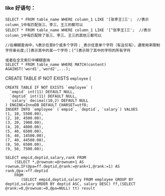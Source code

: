 
###     like 好语句：
    
    SELECT * FROM table_name WHERE column_1 LIKE '[张李王]三';  //表示column_1中有匹配张三、李三、王三的都可以
    SELECT * FROM table_name WHERE column_1 LIKE '[^张李王]三';  //表示column_1中有匹配除了张三、李三、王三的其他三都可以
     
    //在模糊查询中，%表示任意0个或多个字符；_表示任意单个字符（有且仅有），通常用来限制字符串长度;[]表示其中的某一个字符；[^]表示除了其中的字符的所有字符
     
    或者在全文索引中模糊查询
    SELECT * FROM table_name WHERE MATCH(content) AGAINST('word1','word2',...);



CREATE TABLE IF NOT EXISTS `employee` (

    CREATE TABLE IF NOT EXISTS `employee` (
      `empid` int(11) DEFAULT NULL,
      `deptid` int(11) DEFAULT NULL,
      `salary` decimal(10,2) DEFAULT NULL
    ) ENGINE=InnoDB DEFAULT CHARSET=utf8;
    INSERT INTO `employee` (`empid`, `deptid`, `salary`) VALUES
    (1, 10, 5500.00),
    (2, 10, 4500.00),
    (3, 20, 1900.00),
    (4, 20, 4800.00),
    (5, 40, 6500.00),
    (6, 40, 14500.00),
    (7, 40, 44500.00),
    (8, 50, 6500.00),
    (9, 50, 7500.00);
    
    SELECT empid,deptid,salary,rank FROM 
        (SELECT *,@rownum:=@rownum+1 AS rownum,IF(@pa=ff.deptid,@rank:=@rank+1,@rank:=1) AS rank,@pa:=ff.deptid 
        FROM 
           (SELECT empid,deptid,salary FROM employee GROUP BY deptid,salary ORDER BY deptid ASC, salary DESC) ff,(SELECT @rank:=0,@rownum:=0,@pa=NULL) tt) result